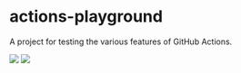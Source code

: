# actions-playground

A project for testing the various features of GitHub Actions.

![](https://github.com/hankehly/actions-playground/workflows/App%201%20Workflow/badge.svg)
![](https://github.com/hankehly/actions-playground/workflows/App%202%20Workflow/badge.svg)
